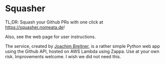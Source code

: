 Squasher
========

TL;DR: Squash your Github PRs with one click at <https://squasher.nomeata.de>!

Also, see the web page for user instructions.

The service, created by [Joachim Breitner], is a rather simple Python web app using the Github API, hosted on AWS Lambda using Zappa. Use at your own risk. Improvements welcome. I wish we did not need this.


[Joachim Breitner]: https://www.joachim-breitner.de/
